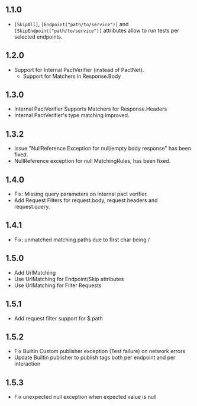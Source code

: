 


1.1.0
-----
* ```[SkipAll]```, ```[Endpoint("path/to/service")]``` and ```[SkipEndpoint("path/to/service")]``` attributes allow to 
 run tests per selected endpoints.


1.2.0
-----
* Support for Internal PactVerifier (instead of PactNet).
    *   Support for Matchers in Response.Body
    
    
1.3.0
-----
* Internal PactVerifier Supports Matchers for Response.Headers
* Internal PactVerifier's type matching improved.


1.3.2
-----
   * Issue "NullReference Exception for null/empty body response" has been fixed.
   * NullReference exception for null MatchingRules, has been fixed.
   
   
1.4.0
-----
   * Fix: Missing query parameters on internal pact verifier.
   * Add Request Filters for request.body, request.headers and request.query.
   
 1.4.1
 -----
   * Fix: unmatched matching paths due to first char being / 
   
   
 1.5.0
 -----
   * Add UrlMatching
   * Use UrlMatching for Endpoint/Skip attributes
   * Use UrlMatching for Filter Requests
   
 1.5.1
 -----
   * Add request filter support for $.path 
   
 1.5.2
 -----
   * Fix Builtin Custom publisher exception (Test failure) on network errors 
   * Update Builtin publisher to publish tags both per endpoint and per interaction
   
   
 1.5.3
 -----
   * Fix unexpected null exception when expected value is null